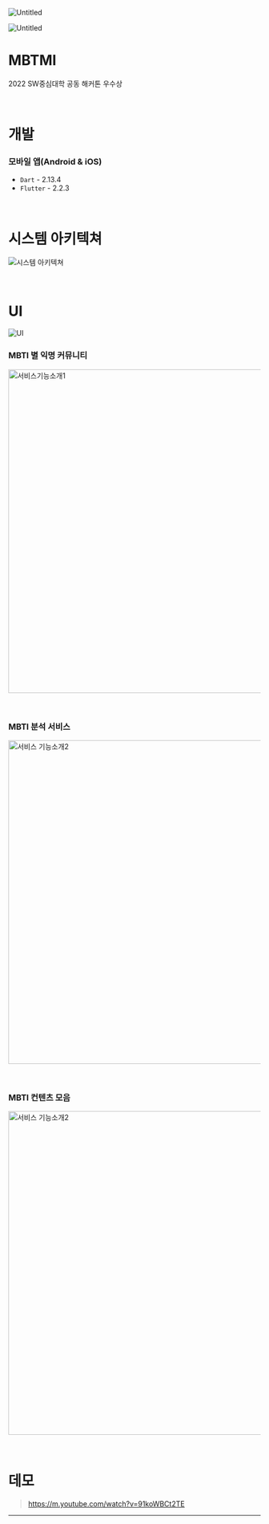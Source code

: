 
![Untitled](https://user-images.githubusercontent.com/62577565/181166938-42d285f2-f0b4-4097-8703-624ee38af1fe.jpg)



![Untitled](https://user-images.githubusercontent.com/62577565/182513699-990d5436-9ba2-4edb-b99c-4077abdc4def.jpg)



# MBTMI

2022 SW중심대학 공동 해커톤 우수상

<br>

# 개발

### 모바일 앱(Android & iOS)

- `Dart` - 2.13.4
- `Flutter` - 2.2.3

<br>

# 시스템 아키텍쳐

![시스템 아키텍쳐](https://user-images.githubusercontent.com/62577565/181167633-526ba9d4-84cf-475b-b556-32b84f3e89bf.jpg)

<br>

# UI

![UI](https://user-images.githubusercontent.com/62577565/181167549-e38430b6-6d80-4302-b5a5-5a0faa819a59.jpg)


### MBTI 별 익명 커뮤니티
<p float="left">
<img width="645" alt="서비스기능소개1" src="https://user-images.githubusercontent.com/62577565/181167174-3593266d-7b15-490c-a915-41bf8c8ab5b8.png">
</p>

<br>

### MBTI 분석 서비스

<p float="left">
<img width="645" alt="서비스 기능소개2" src="https://user-images.githubusercontent.com/62577565/181167289-321ff629-d9d2-43cb-87f3-82dc5bab10bf.png">

</p>

<br>

### MBTI 컨텐츠 모음

<p float="left">

  <img width="645" alt="서비스 기능소개2" src="https://user-images.githubusercontent.com/62577565/181167889-71cc4bbb-5966-4a7a-9238-248c22b56bb1.jpg">
</p>

<br>

# 데모

> https://m.youtube.com/watch?v=91koWBCt2TE

---
